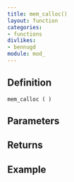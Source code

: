 ```yaml
---
title: mem_calloc()
layout: function
categories:
- functions
divlikes:
- bennugd
module: mod_
---
```


## Definition

    mem_calloc ( )

## Parameters

## Returns

## Example
